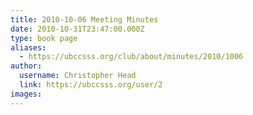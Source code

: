 ```yaml
---
title: 2010-10-06 Meeting Minutes 
date: 2010-10-31T23:47:00.000Z
type: book page
aliases:
  - https://ubccsss.org/club/about/minutes/2010/1006
author:
  username: Christopher Head
  link: https://ubccsss.org/user/2
images:
---
```


